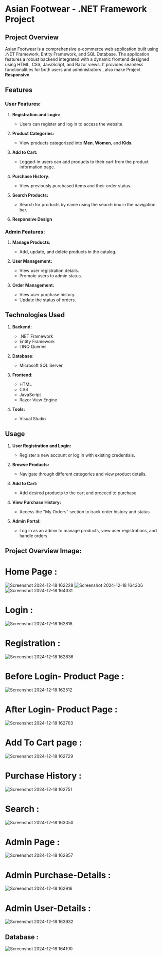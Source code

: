 # Asian Footwear - .NET Framework Project

## Project Overview
Asian Footwear is a comprehensive e-commerce web application built using .NET Framework, Entity Framework, and SQL Database.
The application features a robust backend integrated with a dynamic frontend designed using HTML, CSS, JavaScript, and Razor views.
It provides seamless functionalities for both users and administrators , also make Project **Responsive**

## Features

### User Features:
1. **Registration and Login:**
   - Users can register and log in to access the website.

2. **Product Categories:**
   - View products categorized into **Men**, **Women**, and **Kids**.

3. **Add to Cart:**
   - Logged-in users can add products to their cart from the product information page.

4. **Purchase History:**
   - View previously purchased items and their order status.

5. **Search Products:**
   - Search for products by name using the search box in the navigation bar.
6. **Responsive Design**

### Admin Features:
1. **Manage Products:**
   - Add, update, and delete products in the catalog.

2. **User Management:**
   - View user registration details.
   - Promote users to admin status.

3. **Order Management:**
   - View user purchase history.
   - Update the status of orders.

## Technologies Used
1. **Backend:**
   - .NET Framework
   - Entity Framework
   - LINQ Queries

2. **Database:**
   - Microsoft SQL Server

3. **Frontend:**
   - HTML
   - CSS
   - JavaScript
   - Razor View Engine

4. **Tools:**
   - Visual Studio

## Usage
1. **User Registration and Login:**
   - Register a new account or log in with existing credentials.

2. **Browse Products:**
   - Navigate through different categories and view product details.

3. **Add to Cart:**
   - Add desired products to the cart and proceed to purchase.

4. **View Purchase History:**
   - Access the "My Orders" section to track order history and status.

5. **Admin Portal:**
   - Log in as an admin to manage products, view user registrations, and handle orders.

## Project Overview Image:
# Home Page :
![Screenshot 2024-12-18 162228](https://github.com/user-attachments/assets/bf120657-8f5c-4989-b621-37a5ff47d3fb)
![Screenshot 2024-12-18 164306](https://github.com/user-attachments/assets/13713ba0-3f99-4f94-9844-40f5afc938dc)
![Screenshot 2024-12-18 164331](https://github.com/user-attachments/assets/6a8f5eb7-f412-45ef-a7a1-4de4a2f9c5ff)


# Login :
![Screenshot 2024-12-18 162818](https://github.com/user-attachments/assets/1736bd79-797f-415c-ba6e-50a066e3e7dd)


# Registration :
![Screenshot 2024-12-18 162836](https://github.com/user-attachments/assets/e7c4f2bf-764e-40d0-8913-9749fc7f46a2)


# Before Login- Product Page :
![Screenshot 2024-12-18 162512](https://github.com/user-attachments/assets/63be5b0d-c0ad-4824-b721-de10fbddf64e)


# After Login- Product Page :
![Screenshot 2024-12-18 162703](https://github.com/user-attachments/assets/7b4150e5-f002-4b11-9e8c-d8cbf4cbea6e)


# Add To Cart page :
![Screenshot 2024-12-18 162729](https://github.com/user-attachments/assets/8192ee7d-56db-4451-ba33-6181ab7232df)


# Purchase History :
![Screenshot 2024-12-18 162751](https://github.com/user-attachments/assets/c0f6e7da-174d-461c-bc43-9cca2e6e6f69)


# Search :
![Screenshot 2024-12-18 163050](https://github.com/user-attachments/assets/a0e6db50-4da8-4c5e-9b44-de8e3d8fed94)


# Admin Page :
![Screenshot 2024-12-18 162857](https://github.com/user-attachments/assets/91cf310c-67f5-4c3d-acff-c9310a566145)


# Admin Purchase-Details :
![Screenshot 2024-12-18 162916](https://github.com/user-attachments/assets/7908627d-de64-4781-8b8b-568bdcb32baa)


# Admin User-Details :
![Screenshot 2024-12-18 163932](https://github.com/user-attachments/assets/20eea18e-bd52-45dc-9315-9898e15a6424)

## Database :
![Screenshot 2024-12-18 164100](https://github.com/user-attachments/assets/62668187-6c01-49d5-9a31-a502128450a4)


